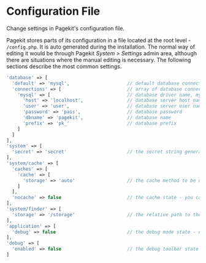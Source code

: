 # Configuration File

<p class="uk-article-lead">Change settings in Pagekit's configuration file.</p>

Pagekit stores parts of its configuration in a file located at the root level - `/config.php`. It is auto generated during the installation. The normal way of editing it would be through Pagekit *System > Settings* admin area, although there are situations where the manual editing is necessary. The following sections describe the most common settings.

```php
'database' => [
  'default' => 'mysql',                     // default database connection
  'connections' => [                        // array of database connections
    'mysql' => [                            // database driver name, mysql or sqlite
      'host' => 'localhost',                // database server host name
      'user' => 'user',                     // database server user name
      'password' => 'pass',                 // database password
      'dbname' => 'pagekit',                // database name
      'prefix' => 'pk_'                     // database prefix
    ]
  ]
],
'system' => [
  'secret' => 'secret'                      // the secret string generated during installation
],
'system/cache' => [
  'caches' => [
    'cache' => [
      'storage' => 'auto'                   // the cache method to be used, if enabled
    ]
  ],
  'nocache' => false                        // the cache state - you can disable it entirely by setting to 'true'
],
'system/finder' => [
  'storage' => '/storage'                   // the relative path to the storage folder - e.g. media files will be stored here
],
'application' => [
  'debug' => false                          // the debug mode state - enable while developing to get debug output
],
'debug' => [
  'enabled' => false                        // the debug toolbar state - enable it to get information, among others, about requests, memory usage
]
```
